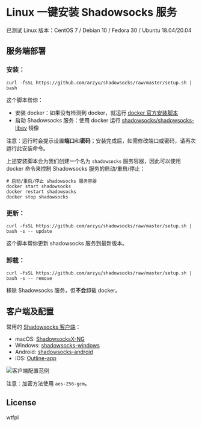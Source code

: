 # Linux 一键安装 Shadowsocks 服务

已测试 Linux 版本：CentOS 7 / Debian 10 / Fedora 30 / Ubuntu 18.04/20.04

## 服务端部署

### 安装：

```shell
curl -fsSL https://github.com/arzyu/shadowsocks/raw/master/setup.sh | bash
```

这个脚本帮你：

 * 安装 docker：如果没有检测到 docker，就运行 [docker 官方安装脚本](https://github.com/docker/docker-install)
 * 启动 Shadowsocks 服务：使用 docker 运行 [shadowsocks/shadowsocks-libev](https://github.com/shadowsocks/shadowsocks-libev#docker) 镜像

注意：运行时会提示设置**端口**和**密码**；安装完成后，如需修改端口或密码，请再次运行此安装命令。

上述安装脚本会为我们创建一个名为 `shadowsocks` 服务容器，因此可以使用 docker 命令来控制 Shadowsocks 服务的启动/重启/停止：

```shell
# 启动/重启/停止 shadowsocks 服务容器
docker start shadowsocks
docker restart shadowsocks
docker stop shadowsocks
```

### 更新：

```shell
curl -fsSL https://github.com/arzyu/shadowsocks/raw/master/setup.sh | bash -s -- update
```

这个脚本帮你更新 shadowsocks 服务到最新版本。

### 卸载：

```shell
curl -fsSL https://github.com/arzyu/shadowsocks/raw/master/setup.sh | bash -s -- remove
```

移除 Shadowsocks 服务，但**不会**卸载 docker。

## 客户端及配置

常用的 [Shadowsocks 客户端](http://shadowsocks.org/en/download/clients.html)：

 * macOS: [ShadowsocksX-NG](https://github.com/shadowsocks/ShadowsocksX-NG/releases/latest)
 * Windows: [shadowsocks-windows](https://github.com/shadowsocks/shadowsocks-windows/releases/latest)
 * Android: [shadowsocks-android](https://github.com/shadowsocks/shadowsocks-android/releases/latest)
 * iOS: [Outline-app](https://itunes.apple.com/app/outline-app/id1356177741)

![客户端配置范例](https://user-images.githubusercontent.com/1270145/62014025-30b41b80-b1ce-11e9-9ba5-47a19007f5c2.png)

注意：加密方法使用 `aes-256-gcm`。

## License

wtfpl
